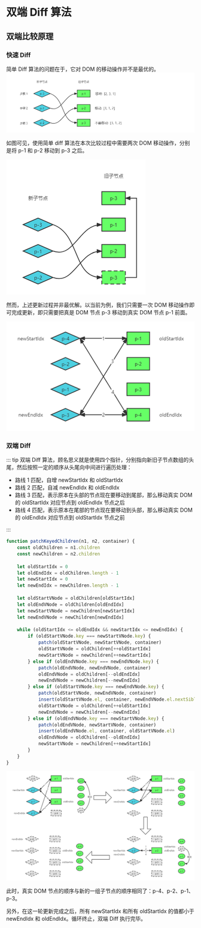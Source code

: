 # 双端 Diff 算法

## 双端比较原理

### 快速 Diff 

简单 Diff 算法的问题在于，它对 DOM 的移动操作并不是最优的。
![](https://raw.githubusercontent.com/caffreygo/static/main/blog/Vuejs3/simpleDiff.png)

如图可见，使用简单 diff 算法在本次比较过程中需要两次 DOM 移动操作，分别是将 p-1 和 p-2 移动到 p-3 之后。

![](https://raw.githubusercontent.com/caffreygo/static/main/blog/Vuejs3/10.1.1.png)

然而，上述更新过程并非最优解。以当前为例，我们只需要一次 DOM 移动操作即可完成更新，即只需要把真是 DOM 节点 p-3 移动到真实 DOM 节点 p-1 前面。

![](https://raw.githubusercontent.com/caffreygo/static/main/blog/Vuejs3/10.1.2.png)

### 双端 Diff

::: tip 双端 Diff 算法，顾名思义就是使用四个指针，分别指向新旧子节点数组的头尾，然后按照一定的顺序从头尾向中间进行遍历处理：

- 路线 1 匹配，自增 newStartIdx 和 oldStartIdx
- 路线 2 匹配，自减 newEndIdx 和 oldEndIdx
- 路线 3 匹配，表示原本在头部的节点现在要移动到尾部，那么移动真实 DOM 的 oldStartIdx 对应节点到 oldEndIdx 节点之后
- 路线 4 匹配，表示原本在尾部的节点现在要移动到头部，那么移动真实 DOM 的 oldEndIdx 对应节点到 oldStartIdx 节点之前

::: 

```js
function patchKeyedChildren(n1, n2, container) {
    const oldChildren = n1.children
    const newChildren = n2.children

    let oldStartIdx = 0
    let oldEndIdx = oldChildren.length - 1
    let newStartIdx = 0
    let newEndIdx = newChildren.length - 1

    let oldStartVNode = oldChildren[oldStartIdx]
    let oldEndVNode = oldChildren[oldEndIdx]
    let newStartVNode = newChildren[newStartIdx]
    let newEndVNode = newChildren[newEndIdx]

    while (oldStartIdx <= oldEndIdx && newStartIdx <= newEndIdx) {
        if (oldStartVNode.key === newStartVNode.key) {
            patch(oldStartVNode, newStartVNode, container)
            oldStartVNode = oldChildren[++oldStartIdx]
            newStartVNode = newChildren[++newStartIdx]
        } else if (oldEndVNode.key === newEndVNode.key) {
            patch(oldEndVNode, newEndVNode, container)
            oldEndVNode = oldChildren[--oldEndIdx]
            newEndVNode = newChildren[--newEndIdx]
        } else if (oldStartVNode.key === newEndVNode.key) {
            patch(oldStartVNode, newEndVNode, container)
            insert(oldStartVNode.el, container, newEndVNode.el.nextSibling)
            oldStartVNode = oldChildren[++oldStartIdx]
            newEndVNode = newChildren[--newEndIdx]
        } else if (oldEndVNode.key === newStartVNode.key) {
            patch(oldEndVNode, newStartVNode, container)
            insert(oldEndVNode.el, container, oldStartVNode.el)
            oldEndVNode = oldChildren[--oldEndIdx]
            newStartVNode = newChildren[++newStartIdx]
        }
    }
}
```

![](https://raw.githubusercontent.com/caffreygo/static/main/blog/Vuejs3/diff.png)

此时，真实 DOM 节点的顺序与新的一组子节点的顺序相同了：p-4、p-2、p-1、p-3。

另外，在这一轮更新完成之后，所有 newStartIdx 和所有 oldStartIdx 的值都小于 newEndIdx 和 oldEndIdx。循环终止，双端 Diff 执行完毕。
